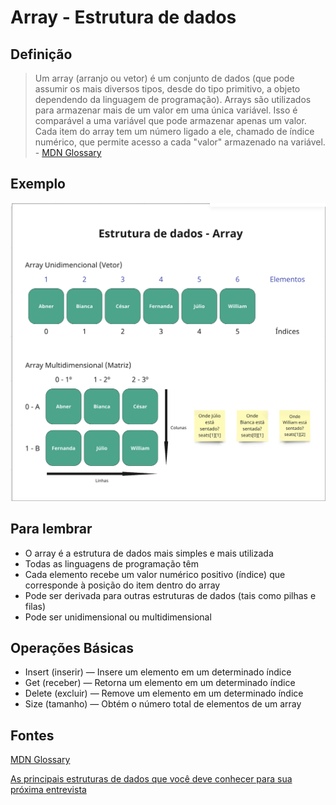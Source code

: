 # Array - Estrutura de dados

## Definição

> Um array (arranjo ou vetor) é um conjunto de dados (que pode assumir os mais diversos tipos, desde do tipo primitivo, a objeto dependendo da linguagem de programação). Arrays são utilizados para armazenar mais de um valor em uma única variável. Isso é comparável a uma variável que pode armazenar apenas um valor. Cada item do array tem um número ligado a ele, chamado de índice numérico, que permite acesso a cada "valor" armazenado na variável. <br/> - [MDN Glossary](https://developer.mozilla.org/pt-BR/docs/Glossary/Array)

## Exemplo

![Array - Vetor e Matriz exemplos](./assets/array-example.png "Array - Vetor e Matriz exemplos")

## Para lembrar

- O array é a estrutura de dados mais simples e mais utilizada
- Todas as linguagens de programação têm
- Cada elemento recebe um valor numérico positivo (índice) que corresponde à posição do item dentro do array
- Pode ser derivada para outras estruturas de dados (tais como pilhas e filas)
- Pode ser unidimensional ou multidimensional

## Operações Básicas

- Insert (inserir) — Insere um elemento em um determinado índice
- Get (receber) — Retorna um elemento em um determinado índice
- Delete (excluir) — Remove um elemento em um determinado índice
- Size (tamanho) — Obtém o número total de elementos de um array

## Fontes

[MDN Glossary](https://developer.mozilla.org/pt-BR/docs/Glossary/Array)

[As principais estruturas de dados que você deve conhecer para sua próxima entrevista](https://www.freecodecamp.org/portuguese/news/as-principais-estruturas-de-dados-que-voce-deve-conhecer-para-sua-proxima-entrevista-de-programacao/)
